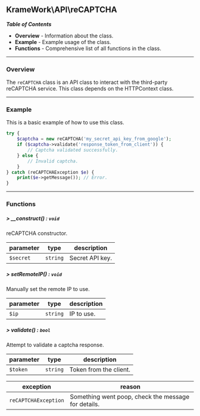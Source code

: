 ## KrameWork\API\reCAPTCHA

***Table of Contents***
* **Overview** - Information about the class.
* **Example** - Example usage of the class.
* **Functions** - Comprehensive list of all functions in the class.

___
### Overview
The `reCAPTCHA` class is an API class to interact with the third-party reCAPTCHA service.
This class depends on the HTTPContext class.
___
### Example
This is a basic example of how to use this class.
```php
try {
    $captcha = new reCAPTCHA('my_secret_api_key_from_google');
    if ($captcha->validate('response_token_from_client')) {
        // Captcha validated successfully.
    } else {
        // Invalid captcha.
    }
} catch (reCAPTCHAException $e) {
    print($e->getMessage()); // Error.
}
```
___
### Functions
##### > __construct() : `void`
reCAPTCHA constructor.

parameter | type | description
--- | --- | ---
`$secret` | `string` | Secret API key.

##### > setRemoteIP() : `void`
Manually set the remote IP to use.

parameter | type | description
--- | --- | ---
`$ip` | `string` | IP to use.

##### > validate() : `bool`
Attempt to validate a captcha response.

parameter | type | description
--- | --- | ---
`$token` | `string` | Token from the client.

exception | reason
--- | ---
`reCAPTCHAException` | Something went poop, check the message for details.